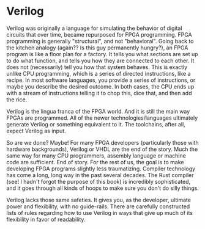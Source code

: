 # Verilog

Verilog was originally a language for simulating the behavior of digital circuits
that over time, became repurposed for FPGA programming.  FPGA programming is generally
"structural", and not "behavioral".  Going back to the kitchen analogy (again?? Is this
guy permanently hungry?), an FPGA program is like a floor plan for a factory.  It tells
you what sections are set up to do what function, and tells you how they are connected
to each other.  It does not (necessarily) tell you how that system behaves.  This is
exactly unlike CPU programming, which is a series of directed instructions, like a recipe.
In most software languages, you provide a series of instructions, or maybe you describe
the desired outcome.  In both cases, the CPU ends up with a stream of instructions telling
it to chop this, dice that, and then add the rice.  

Verilog is the lingua franca of the FPGA world.  And it is still the main way FPGAs are
programmed.  All of the newer technologies/languages ultimately generate Verilog or something
equivalent to it.  The toolchains, after all, expect Verilog as input.

So are we done?  Maybe!  For many FPGA developers (particularly those with hardware backgrounds),
Verilog or VHDL are the end of the story.  Much the same way for many CPU programmers, assembly
language or machine code are sufficient.  End of story.  For the rest of us, the goal is
to make developing FPGA programs slightly less traumatizing.  Compiler technology has come
a long, long way in the past several decades.  The Rust compiler (see!  I hadn't forgot
the purpose of this book) is incredibly sophisticated, and it goes through all kinds of hoops
to make sure you don't do silly things.  

Verilog lacks those same safeties.  It gives you, as the developer, ultimate power and
flexibility, with no guide-rails.  There are carefully constructed lists of rules regarding
how to use Verilog in ways that give up much of its flexibility in favor of readability.
